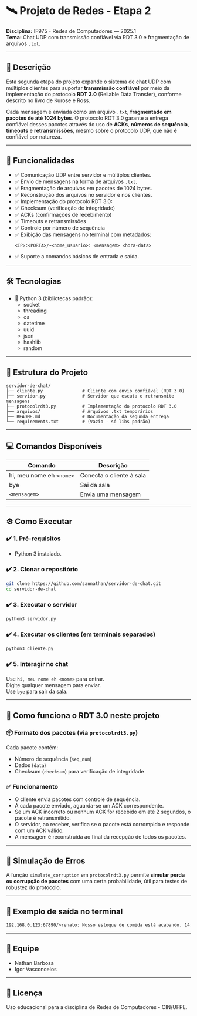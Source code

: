 
# 🛰️ Projeto de Redes - Etapa 2  
**Disciplina:** IF975 - Redes de Computadores — 2025.1  
**Tema:** Chat UDP com transmissão confiável via RDT 3.0 e fragmentação de arquivos `.txt`.  

---

## 📑 Descrição  
Esta segunda etapa do projeto expande o sistema de chat UDP com múltiplos clientes para suportar **transmissão confiável** por meio da implementação do protocolo **RDT 3.0** (Reliable Data Transfer), conforme descrito no livro de Kurose e Ross.

Cada mensagem é enviada como um arquivo `.txt`, **fragmentado em pacotes de até 1024 bytes**. O protocolo RDT 3.0 garante a entrega confiável desses pacotes através do uso de **ACKs**, **números de sequência**, **timeouts** e **retransmissões**, mesmo sobre o protocolo UDP, que não é confiável por natureza.

---

## 🚀 Funcionalidades  
- ✅ Comunicação UDP entre servidor e múltiplos clientes.  
- ✅ Envio de mensagens na forma de arquivos `.txt`.  
- ✅ Fragmentação de arquivos em pacotes de 1024 bytes.  
- ✅ Reconstrução dos arquivos no servidor e nos clientes.  
- ✅ Implementação do protocolo RDT 3.0:  
- ✅ Checksum (verificação de integridade)  
- ✅ ACKs (confirmações de recebimento)  
- ✅ Timeouts e retransmissões  
- ✅ Controle por número de sequência  
- ✅ Exibição das mensagens no terminal com metadados:  
  ```
  <IP>:<PORTA>/~<nome_usuario>: <mensagem> <hora-data>
  ```
- ✅ Suporte a comandos básicos de entrada e saída.  

---

## 🛠️ Tecnologias  
- 🐍 Python 3 (bibliotecas padrão):  
  - socket  
  - threading  
  - os  
  - datetime  
  - uuid  
  - json  
  - hashlib  
  - random  

---

## 📁 Estrutura do Projeto  
```
servidor-de-chat/
├── cliente.py               # Cliente com envio confiável (RDT 3.0)
├── servidor.py              # Servidor que escuta e retransmite mensagens
├── protocolrdt3.py          # Implementação do protocolo RDT 3.0
├── arquivos/                # Arquivos .txt temporários
├── README.md                # Documentação da segunda entrega
└── requirements.txt         # (Vazio - só libs padrão)
```

---

## 💻 Comandos Disponíveis  

| Comando                           | Descrição                  |
| --------------------------------- | -------------------------- |
| hi, meu nome eh `<nome>`         | Conecta o cliente à sala   |
| bye                               | Sai da sala                |
| `<mensagem>`                      | Envia uma mensagem         |

---

## ⚙️ Como Executar  

### ✔️ 1. Pré-requisitos  
- Python 3 instalado.  

### ✔️ 2. Clonar o repositório  
```bash
git clone https://github.com/sannathan/servidor-de-chat.git
cd servidor-de-chat
```

### ✔️ 3. Executar o servidor  
```bash
python3 servidor.py
```

### ✔️ 4. Executar os clientes (em terminais separados)  
```bash
python3 cliente.py
```

### ✔️ 5. Interagir no chat  
Use `hi, meu nome eh <nome>` para entrar.  
Digite qualquer mensagem para enviar.  
Use `bye` para sair da sala.

---

## 🔁 Como funciona o RDT 3.0 neste projeto  

### 📦 Formato dos pacotes (via `protocolrdt3.py`)
Cada pacote contém:
- Número de sequência (`seq_num`)  
- Dados (`data`)  
- Checksum (`checksum`) para verificação de integridade

### ✅ Funcionamento
- O cliente envia pacotes com controle de sequência.
- A cada pacote enviado, aguarda-se um ACK correspondente.
- Se um ACK incorreto ou nenhum ACK for recebido em até 2 segundos, o pacote é retransmitido.
- O servidor, ao receber, verifica se o pacote está corrompido e responde com um ACK válido.
- A mensagem é reconstruída ao final da recepção de todos os pacotes.

---

## 🧪 Simulação de Erros
A função `simulate_corruption` em `protocolrdt3.py` permite **simular perda ou corrupção de pacotes** com uma certa probabilidade, útil para testes de robustez do protocolo.

---

## 🎯 Exemplo de saída no terminal  
```bash
192.168.0.123:67890/~renato: Nosso estoque de comida está acabando. 14:31:26 03/02/2023
```

---

## 👥 Equipe  
- Nathan Barbosa  
- Igor Vasconcelos  


---

## 📜 Licença  
Uso educacional para a disciplina de Redes de Computadores - CIN/UFPE.
